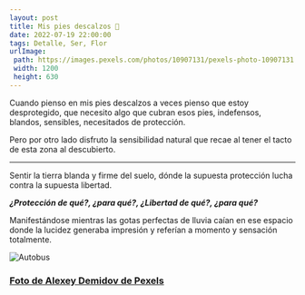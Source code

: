 ```yaml
---
layout: post
title: Mis pies descalzos 👣
date: 2022-07-19 22:00:00
tags: Detalle, Ser, Flor
urlImage:
 path: https://images.pexels.com/photos/10907131/pexels-photo-10907131.jpeg?auto=compress&cs=tinysrgb&w=1260&h=750&dpr=1
 width: 1200
 height: 630
---
```



Cuando pienso en mis pies descalzos a veces pienso que estoy desprotegido, que necesito algo que cubran esos pies, indefensos, blandos, sensibles, necesitados de protección.

Pero por otro lado disfruto la sensibilidad natural que recae al tener el tacto de esta zona al descubierto.

***

Sentir la tierra blanda y firme del suelo, dónde la supuesta protección lucha contra la supuesta libertad.

***¿Protección de qué?, ¿para qué?, ¿Libertad de qué?, ¿para qué?***

Manifestándose mientras las gotas perfectas de lluvia caían en ese espacio donde la lucidez generaba impresión y referían a momento y sensación totalmente.

![Autobus](https://images.pexels.com/photos/10907131/pexels-photo-10907131.jpeg?auto=compress&cs=tinysrgb&w=1260&h=750&dpr=1)



### [Foto de Alexey Demidov de Pexels](https://www.pexels.com/es-es/foto/arena-pies-de-cerca-10907131/ "Foto de Alexey Demidov de Pexels")
